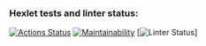### Hexlet tests and linter status:
[![Actions Status](https://github.com/Wezzer42/python-project-lvl1/workflows/hexlet-check/badge.svg)](https://github.com/Wezzer42/python-project-lvl1/actions)
[![Maintainability](https://api.codeclimate.com/v1/badges/8835b96237976b5aa26c/maintainability)](https://codeclimate.com/github/Wezzer42/python-project-lvl1/maintainability)
[![Linter Status](https://github.com/Wezzer42/python-project-lvl1/workflows/Super-Linter/badge.svg)]
